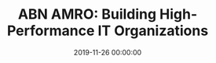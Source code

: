 ---
title: 'ABN AMRO: Building High-Performance IT Organizations'
description: >
 Recently ABN AMRO embraced their DevOps journey, recognizing that they need to continue in the path of continuous improvement. The market demands are high, and they continue to crunch knowledge and create new insights on top of the previous transformations.
 <br />
 <br />
 The ABN AMRO landscape is challenging: from its industry, one of the most regulated; its technology, where it co-exists mainframes to cloud workloads; or the new players in the market, driving innovation. ABN AMRO envisions a workplace with an engineering culture, where autonomous teams can deliver solutions in a fast pace yet in a secure fashion. The journey aims to transform 49 departments, and it started with the department responsible for the mobile applications of ABN AMRO. 
 <br />
 <br />
 ABN AMRO journey addresses different concerns, such as the way of working, security, architecture, continuous delivery, but most importantly the people. Feedback is in the heart of the journey. Matthijs Dee (DevOps Program Manager), Roland Booijen (Tribe Lead Apps & Digital Innovation) and João Rosa (Xebia Strategic Software Delivery Consultant), will guide you in this journey, demonstrating some of the daily challenges as well the opportunities that your organization can face.
conference: 'Xebia Breakfast Session'
type: 'talk'
location: 'Hilversum, The Netherlands'
website: 'https://pages.xebia.com/abn-amro-devops-journey'
date: 2019-11-26 00:00:00
featured_image: 'https://pages.xebia.com/hs-fs/hubfs/Copy%20of%20Breakfast%20session%20291119%20v2.png?width=2048&name=Copy%20of%20Breakfast%20session%20291119%20v2.png'
---